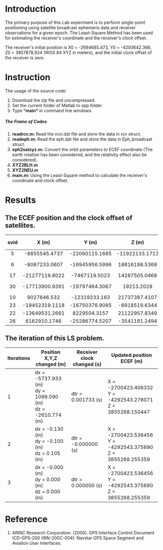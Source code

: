 # Introduction

The primary purpose of this Lab experiment is to perform single-point positioning using satellite broadcast ephemeris data and receiver observations for a given epoch. The Least-Square Method has been used for estimating the receiver's coordinate and the receiver's clock offset.

The receiver's initial position is X0 = -2694685.473, Y0 = -4293642.366, Z0 = 3857878.924 (WGS 84 XYZ in meters), and the initial clock offset of the receiver is zero.

# Instruction

The usage of the source code:

1. Download the zip file and uncompressed.
2. Set the current folder of Matlab to spp folder.
3. Type ***main\*** in command line windows.

##### The Frame of Codes

1. **readrcv.m:** Read the rcvr.dat file and store the data in rcv struct.
2. **readeph.m:** Read the eph.dat file and store the data in Eph_broadcast struct.
3. **eph2satxyz.m:** Convert the orbit parameters to ECEF coordinate (The earth rotation has been considered, and the relativity effect also be considered).
4. **XYZ2BLH.m**
5. **XYZ2NEU.m**
6. **main.m:** Using the Least-Square method to calculate the receiver's coordinate and clock offset.

# Results

## The ECEF position and the clock offset of satellites.

| svid |     X (m)      |     Y (m)      |     Z (m)      | Clock offset (s) |
| :--: | :------------: | :------------: | :------------: | :--------------: |
|  5   | -8855545.4737  | -22060115.1685 | -11922133.1713 |    0.00018907    |
|  6   | -8087233.0607  | -16945956.5996 | 18816198.5368  |   -8.3932e-08    |
|  17  | -21277119.8022 | -7467119.5023  | 14287505.0468  |    -0.0002049    |
|  30  | -17713900.9391 | -19797464.3067 |   19213.2028   |   -1.0041e-05    |
|  10  |  9027646.532   | -12319233.163  | 21737387.4107  |    3.3248e-05    |
|  23  | -19452319.1118 | -16750376.9085 | -6918519.6344  |    1.036e-05     |
|  22  | -13649531.2661 |  8229504.3157  | 21122957.8349  |    0.00022268    |
|  26  |  6162910.1746  | -25286774.5207 | -3541191.2494  |    0.00028099    |

## The iteration of this LS problem.

| Iterations | Position X,Y,Z changed (m)                                   | Receiver clock changed (s) | Updated position ECEF (m)                                    |
| ---------- | ------------------------------------------------------------ | -------------------------- | ------------------------------------------------------------ |
| 1          | dx  = -5737.933 (m)<br />dy  =  1099.090 (m) <br/>dz  = -2610.774 (m) | dtr  = 0.001733 (s)        | X  = -2700423.406332   <br />Y  = -4292543.276071 <br />Z  =  3855268.150447 |
| 2          | dx  =  -0.130 (m)<br />dy  =  -0.100 (m)<br />dz  =   0.105 (m) | dtr  = -0.000000 (s)       | X  = -2700423.536456   <br />Y  = -4292543.375690   <br />Z  =   3855268.255359 |
| 3          | dx  =  -0.000 (m)  <br />dy  =   0.000  (m)  <br />dz  =   0.000 (m) | dtr  = 0.000000 (s)        | X  = -2700423.536456  <br />Y  = -4292543.375690  <br />Z  =  3855268.255359 |



# Reference

1. ARINC Research Corporation. (2000). GPS Interface Control Document ICD-GPS-200 (IRN-200C-004): Navstar GPS Space Segment and Aviation User Interfaces.

